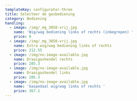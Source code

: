 ```yaml
---
templateKey: configurator-three
title: Selecteer de gasbediening
category: Bediening
handling:
  - image: /img/_mg_3858-vrij.jpg
    name: 'Wig/wag bediening links of rechts (inbegrepen) '
    price: 0
  - image: /img/_mg_3858-vrij.jpg
    name: Extra wig/wag bediening links of rechts
    price: 212.55
  - image: /img/no-image-available.jpg
    name: Draaigashendel rechts
    price: 285.3
  - image: /img/no-image-available.jpg
    name: Draaigashendel links
    price: 285.3
  - image: /img/no-image-available.jpg
    name: 'Gaspedaal wig/wag links of rechts '
    price: 367.1
---
```



